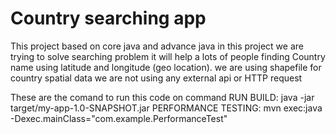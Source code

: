 
# Country searching app


This project based on core java and advance java 
in this project we are trying to solve searching 
problem it will help a lots of people finding Country name using latitude and longitude
 (geo location).
 we are using shapefile for country spatial data
 we are not using any external api or HTTP request
 

These are the comand to run this code on command
RUN BUILD: java -jar target/my-app-1.0-SNAPSHOT.jar
PERFORMANCE TESTING: mvn exec:java -Dexec.mainClass="com.example.PerformanceTest"

